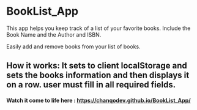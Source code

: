 # BookList_App

This app helps you keep track of a list of your favorite books. Include the Book Name and the Author and ISBN. 

Easily add and remove books from your list of books. 

## How it works: It sets to client localStorage and sets the books information and then displays it on a row. user must fill in all required fields.

#### Watch it come to life here : https://chanqodev.github.io/BookList_App/
